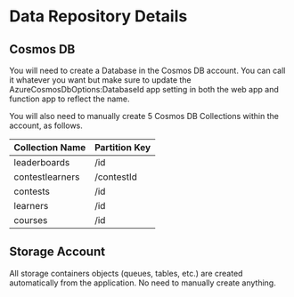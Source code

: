 Data Repository Details
=======================

Cosmos DB
---------
You will need to create a Database in the Cosmos DB account. You can call it whatever you want but make sure to update the AzureCosmosDbOptions:DatabaseId app setting in both the web app and function app to reflect the name.

You will also need to manually create 5 Cosmos DB Collections within the account, as follows.

| Collection Name       | Partition Key |
| ----------------------| --------------|
| leaderboards          | /id           |
| contestlearners       | /contestId    |
| contests              | /id           |
| learners              | /id           |
| courses               | /id           |

Storage Account
---------------
All storage containers objects (queues, tables, etc.) are created automatically from the application. No need to manually create anything.

